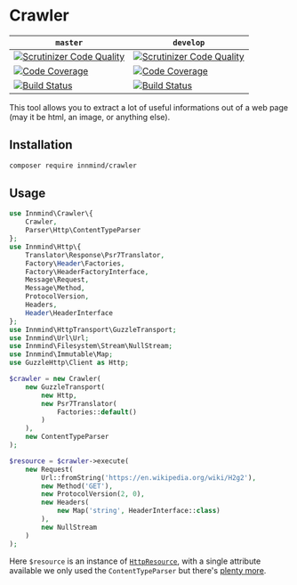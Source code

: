 # Crawler

| `master` | `develop` |
|----------|-----------|
| [![Scrutinizer Code Quality](https://scrutinizer-ci.com/g/Innmind/Crawler/badges/quality-score.png?b=master)](https://scrutinizer-ci.com/g/Innmind/Crawler/?branch=master) | [![Scrutinizer Code Quality](https://scrutinizer-ci.com/g/Innmind/Crawler/badges/quality-score.png?b=develop)](https://scrutinizer-ci.com/g/Innmind/Crawler/?branch=develop) |
| [![Code Coverage](https://scrutinizer-ci.com/g/Innmind/Crawler/badges/coverage.png?b=master)](https://scrutinizer-ci.com/g/Innmind/Crawler/?branch=master) | [![Code Coverage](https://scrutinizer-ci.com/g/Innmind/Crawler/badges/coverage.png?b=develop)](https://scrutinizer-ci.com/g/Innmind/Crawler/?branch=develop) |
| [![Build Status](https://scrutinizer-ci.com/g/Innmind/Crawler/badges/build.png?b=master)](https://scrutinizer-ci.com/g/Innmind/Crawler/build-status/master) | [![Build Status](https://scrutinizer-ci.com/g/Innmind/Crawler/badges/build.png?b=develop)](https://scrutinizer-ci.com/g/Innmind/Crawler/build-status/develop) |

This tool allows you to extract a lot of useful informations out of a web page (may it be html, an image, or anything else).

## Installation

```sh
composer require innmind/crawler
```

## Usage

```php
use Innmind\Crawler\{
    Crawler,
    Parser\Http\ContentTypeParser
};
use Innmind\Http\{
    Translator\Response\Psr7Translator,
    Factory\Header\Factories,
    Factory\HeaderFactoryInterface,
    Message\Request,
    Message\Method,
    ProtocolVersion,
    Headers,
    Header\HeaderInterface
};
use Innmind\HttpTransport\GuzzleTransport;
use Innmind\Url\Url;
use Innmind\Filesystem\Stream\NullStream;
use Innmind\Immutable\Map;
use GuzzleHttp\Client as Http;

$crawler = new Crawler(
    new GuzzleTransport(
        new Http,
        new Psr7Translator(
            Factories::default()
        )
    ),
    new ContentTypeParser
);

$resource = $crawler->execute(
    new Request(
        Url::fromString('https://en.wikipedia.org/wiki/H2g2'),
        new Method('GET'),
        new ProtocolVersion(2, 0),
        new Headers(
            new Map('string', HeaderInterface::class)
        ),
        new NullStream
    )
);
```

Here `$resource` is an instance of [`HttpResource`](src/HttpResource.php), with a single attribute available we only used the `ContentTypeParser` but there's [plenty more](src/Parser).
